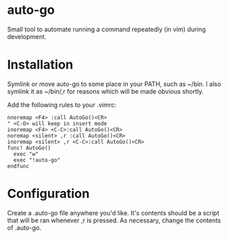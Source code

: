 auto-go
=======

Small tool to automate running a command repeatedly (in vim) during development.

Installation
============

Symlink or move auto-go to some place in your PATH, such as ~/bin.  I also
symlink it as ~/bin/,r for reasons which will be made obvious shortly.

Add the following rules to your .vimrc:

```vim
nnoremap <F4> :call AutoGo()<CR>
" <C-O> will keep in insert mode
inoremap <F4> <C-C>:call AutoGo()<CR>
noremap <silent> ,r :call AutoGo()<CR>
inoremap <silent> ,r <C-C>:call AutoGo()<CR>
func! AutoGo()
  exec "w"
  exec "!auto-go"
endfunc
```

Configuration
============

Create a .auto-go file anywhere you'd like.  It's contents should be a script
that will be ran whenever ,r is pressed.  As necessary, change the contents of
.auto-go.

